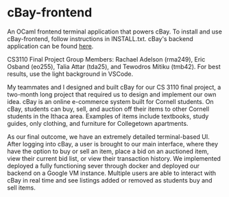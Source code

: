 # cBay-frontend

An OCaml frontend terminal application that powers cBay.
To install and use cBay-frontend, follow instructions in INSTALL.txt. cBay's
backend application can be found 
[here](https://github.com/rachael-adelson/cBay-backend).

CS3110 Final Project
Group Members: Rachael Adelson (rma249), Eric Osband (eo255),
Talia Attar (tda25), and Tewodros Mitiku (tmb42). For best results, use the light background in VSCode. 

My teammates and I designed and built cBay for our CS 3110 final project, a two-month long project that required us to design and implement our own idea. cBay is an online e-commerce system built for Cornell students. On cBay, students can buy, sell, and auction off their items to other Cornell students in the Ithaca area. Examples of items include textbooks, study guides, only clothing, and furniture for Collegetown apartments. 

As our final outcome, we have an extremely detailed terminal-based UI. After logging into cBay, a user is brought to our main interface, where they have the option to buy or sell an item, place a bid on an auctioned item, view their current bid list, or view their transaction history. We implemented deployed a fully functioning sever through docker and deployed our backend on a Google VM instance. Multiple users are able to interact with cBay in real time and see listings added or removed as students buy and sell items. 

